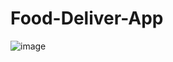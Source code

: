 # Food-Deliver-App

![image](https://user-images.githubusercontent.com/118615041/227148392-c8d4a8c4-3ec2-4408-b195-7314016f4f07.png)
